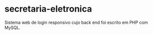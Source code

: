# secretaria-eletronica
Sistema web de login responsivo cujo back end foi escrito em PHP com MySQL.
